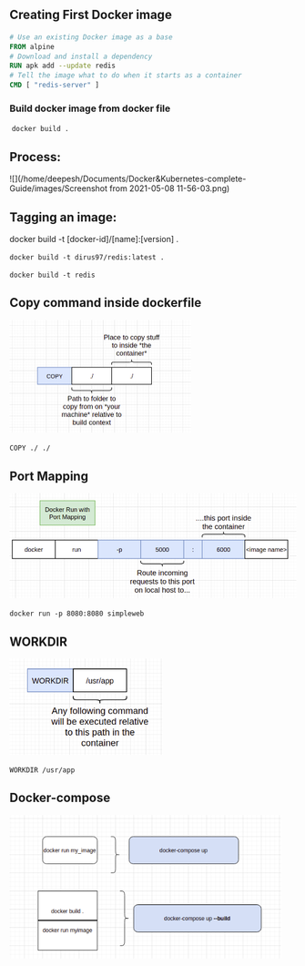 ## Creating First Docker image

```dockerfile
# Use an existing Docker image as a base
FROM alpine
# Download and install a dependency
RUN apk add --update redis
# Tell the image what to do when it starts as a container
CMD [ "redis-server" ]
```

### Build docker image from docker file 

​	`docker build .`

## Process:

![](/home/deepesh/Documents/Docker&Kubernetes-complete-Guide/images/Screenshot from 2021-05-08 11-56-03.png)

## Tagging an image:

docker build -t [docker-id]/[name]:[version] .

`docker build -t dirus97/redis:latest .`

`docker build -t redis`

## Copy command inside dockerfile

<img src="./images/Screenshot from 2021-05-08 15-16-24.png" style="zoom:50%;" />

`COPY ./ ./`

## Port Mapping

<img src="./images/Screenshot from 2021-05-08 15-20-11.png" style="zoom:67%;" />

`docker run -p 8080:8080 simpleweb`

## WORKDIR

<img src="./images/Screenshot from 2021-05-08 15-37-44.png" style="zoom:67%;" />

`WORKDIR /usr/app`

## Docker-compose

<img src="./images/Screenshot from 2021-05-08 18-47-39.png" style="zoom: 80%;" />

